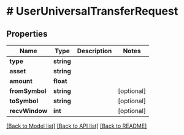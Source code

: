 # # UserUniversalTransferRequest

## Properties

Name | Type | Description | Notes
------------ | ------------- | ------------- | -------------
**type** | **string** |  |
**asset** | **string** |  |
**amount** | **float** |  |
**fromSymbol** | **string** |  | [optional]
**toSymbol** | **string** |  | [optional]
**recvWindow** | **int** |  | [optional]

[[Back to Model list]](../../README.md#models) [[Back to API list]](../../README.md#endpoints) [[Back to README]](../../README.md)

